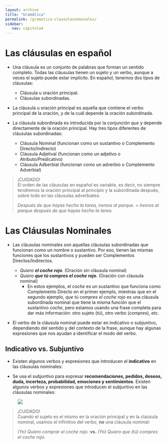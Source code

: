 ```yaml
---
layout: archive
title: "Gramática"
permalink: /gramatica-clausulasnominales/
sidebar:
   nav: capitulo4
---
```


# Las cláusulas en español  
- Una cláusula es un conjunto de palabras que forman un sentido completo. Todas las cláusulas tienen un sujeto y un verbo, aunque a veces el sujeto puede estar implícito. En español, tenemos dos tipos de cláusulas:
  - Cláusula u oración principal.
  - Cláusulas subordinadas.

- La cláusula u oración principal es aquella que contiene el verbo principal de la oración, y de la cuál depende la oración subordinada.
- La cláusula subordinada es introducida por la conjunción _que_ y depende directamente de la oración principal. Hay tres tipos diferentes de cláusulas subordinadas:
  - Cláusula Nominal (funcionan como un sustantivo o Complemento Directo/Indirecto)
  - Cláusula Adjetival (funcionan como un adjetivo o Atributo/Predicativo)
  - Cláusula Adberbial (funcionan como un adverbio o Complemento Adverbial)

> ¡CUIDADO!  
> El orden de las cláusulas en español es variable, es decir, no siempre tendremos la oración principal al principio y la subordinada después, sobre todo en las cláusulas adverbiales:
>    
> _Después de que hayas hecho la tarea, iremos al parque._ = _Iremos al parque después de que hayas hecho la tarea._


# Las Cláusulas Nominales
- Las cláusulas nominales son aquellas cláusulas subordinadas que funcionan como un nombre o sustantivo. Por eso, tienen las mismas funciones que los sustantivos y pueden ser Complementos Directos/Indirectos.
  - _Quiero **el coche rojo**._ (Oración sin cláusula nominal)
  - _Quiero **que tú compres el coche rojo**._ (Oración con clausula nominal)
    - En estos ejemplos, el _coche_ es un sustantivo que funciona como Complemento Directo en el primer ejemplo, mientras que en el segundo ejemplo, _que tú compres el coche rojo_ es una cláusula subordinada nominal que tiene la misma función que el sustantivo _coche_, pero estamos usando una frase completa para dar más información: otro sujeto (_tú_), otro verbo (_compres_), etc.  

- El verbo de la cláusula nominal puede estar en indicativo o subjuntivo, dependiendo del sentido y del contexto de la frase, aunque hay algunas expresiones que nos ayudan a identificar el modo del verbo.


## Indicativo vs. Subjuntivo
- Existen algunos verbos y expresiones que introducen el **indicativo** en las cláusulas nominales:  


- Se usa el _subjuntivo_ para expresar **recomendaciones, pedidos, deseos, duda, incerteza, probabilidad, emociones y sentimientos**. Existen algunos verbos y expresiones que introducen el subjuntivo en las cláusulas nominales:  
<figure style="width: 600px" class="align-center">
    <a href="https://sarroniz.github.io/S-280/images/WEIRDO.jpg"><img src="https://sarroniz.github.io/S-280/images/WEIRDO.jpg"></a>
</figure>

> ¡CUIDADO!    
> Cuando el sujeto es el mismo en la oración principal y en la claúsula nominal, usamos el infinitivo del verbo, **no** una cláusula nominal:  
>   
> _(Yo) Quiero comprar el coche rojo._ **vs.** _(Yo) Quiero que (tú) compres el coche rojo._
